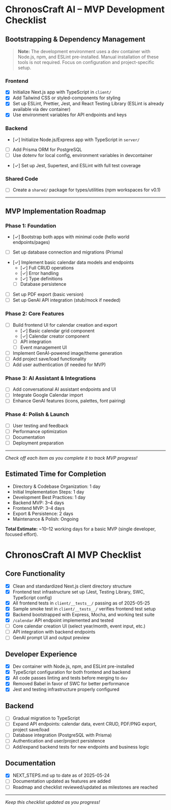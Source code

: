# ChronosCraft AI – MVP Development Checklist

## Bootstrapping & Dependency Management

> **Note:** The development environment uses a dev container with Node.js, npm, and ESLint pre-installed. Manual installation of these tools is not required. Focus on configuration and project-specific setup.

### Frontend

- [x] Initialize Next.js app with TypeScript in `client/`
- [x] Add Tailwind CSS or styled-components for styling
- [x] Set up ESLint, Prettier, Jest, and React Testing Library (ESLint is already available via dev container)
- [x] Use environment variables for API endpoints and keys

### Backend

- [✓] Initialize Node.js/Express app with TypeScript in `server/`
- [ ] Add Prisma ORM for PostgreSQL
- [ ] Use dotenv for local config, environment variables in devcontainer
- [✓] Set up Jest, Supertest, and ESLint with full test coverage

### Shared Code

- [ ] Create a `shared/` package for types/utilities (npm workspaces for v0.1)

---

## MVP Implementation Roadmap

### Phase 1: Foundation

- [✓] Bootstrap both apps with minimal code (hello world endpoints/pages)
- [ ] Set up database connection and migrations (Prisma)
- [✓] Implement basic calendar data models and endpoints
  - [✓] Full CRUD operations
  - [✓] Error handling
  - [✓] Type definitions
  - [ ] Database persistence
- [ ] Set up PDF export (basic version)
- [ ] Set up GenAI API integration (stub/mock if needed)

### Phase 2: Core Features

- [ ] Build frontend UI for calendar creation and export
  - [✓] Basic calendar grid component
  - [✓] Calendar creator component
  - [ ] API integration
  - [ ] Event management UI
- [ ] Implement GenAI-powered image/theme generation
- [ ] Add project save/load functionality
- [ ] Add user authentication (if needed for MVP)

### Phase 3: AI Assistant & Integrations

- [ ] Add conversational AI assistant endpoints and UI
- [ ] Integrate Google Calendar import
- [ ] Enhance GenAI features (icons, palettes, font pairing)

### Phase 4: Polish & Launch

- [ ] User testing and feedback
- [ ] Performance optimization
- [ ] Documentation
- [ ] Deployment preparation

---

_Check off each item as you complete it to track MVP progress!_

## Estimated Time for Completion

- Directory & Codebase Organization: 1 day
- Initial Implementation Steps: 1 day
- Development Best Practices: 1 day
- Backend MVP: 3–4 days
- Frontend MVP: 3–4 days
- Export & Persistence: 2 days
- Maintenance & Polish: Ongoing

**Total Estimate:** ~10–12 working days for a basic MVP (single developer, focused effort).

# ChronosCraft AI MVP Checklist

## Core Functionality

- [x] Clean and standardized Next.js client directory structure
- [x] Frontend test infrastructure set up (Jest, Testing Library, SWC, TypeScript config)
- [x] All frontend tests in `client/__tests__/` passing as of 2025-05-25
- [x] Sample smoke test in `client/__tests__/` verifies frontend test setup
- [x] Backend bootstrapped with Express, Mocha, and working test suite
- [x] `/calendar` API endpoint implemented and tested
- [ ] Core calendar creation UI (select year/month, event input, etc.)
- [ ] API integration with backend endpoints
- [ ] GenAI prompt UI and output preview

## Developer Experience

- [x] Dev container with Node.js, npm, and ESLint pre-installed
- [x] TypeScript configuration for both frontend and backend
- [x] All code passes linting and tests before merging to `dev`
- [x] Removed Babel in favor of SWC for better performance
- [x] Jest and testing infrastructure properly configured

## Backend

- [ ] Gradual migration to TypeScript
- [ ] Expand API endpoints: calendar data, event CRUD, PDF/PNG export, project save/load
- [ ] Database integration (PostgreSQL with Prisma)
- [ ] Authentication and user/project persistence
- [ ] Add/expand backend tests for new endpoints and business logic

## Documentation

- [x] NEXT_STEPS.md up to date as of 2025-05-24
- [ ] Documentation updated as features are added
- [ ] Roadmap and checklist reviewed/updated as milestones are reached

---

_Keep this checklist updated as you progress!_
